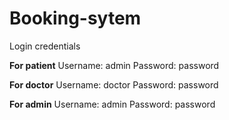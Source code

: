 # Booking-sytem

Login credentials

**For patient**
Username: admin
Password: password

**For doctor**
Username: doctor
Password: password

**For admin**
Username: admin
Password: password






